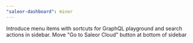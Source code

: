 ```yaml
---
"saleor-dashboard": minor
---
```


Introduce menu items with sortcuts for GraphQL playground and search actions in sidebar.
Move "Go to Saleor Cloud" button at bottom of sidebar
